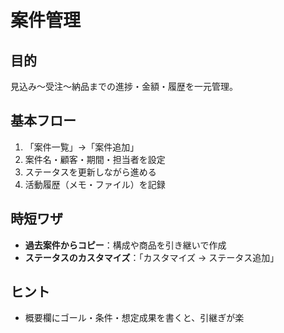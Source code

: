 # 案件管理

## 目的
見込み〜受注〜納品までの進捗・金額・履歴を一元管理。

## 基本フロー
1. 「案件一覧」→「案件追加」
2. 案件名・顧客・期間・担当者を設定
3. ステータスを更新しながら進める
4. 活動履歴（メモ・ファイル）を記録

## 時短ワザ
- **過去案件からコピー**：構成や商品を引き継いで作成
- **ステータスのカスタマイズ**：「カスタマイズ → ステータス追加」

## ヒント
- 概要欄にゴール・条件・想定成果を書くと、引継ぎが楽